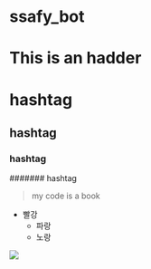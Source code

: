 # ssafy_bot

This is an hadder
====================

# hashtag
## hashtag
### hashtag
####### hashtag


> my code is a book

* 빨강
  * 파랑
  * 노랑
  
![](C:\Users\student\PycharmProjects\ssafy_bot\img\cat.jpg)
